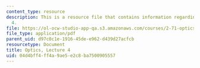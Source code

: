 ```yaml
---
content_type: resource
description: This is a resource file that contains information regarding optics lecture
  4.
file: https://ol-ocw-studio-app-qa.s3.amazonaws.com/courses/2-71-optics-spring-2014/04d4bff4ff4a9ae5e2c8ba7500905557_MIT2_71S14_lec4_notes.pdf
file_type: application/pdf
parent_uid: d97c0c1e-1916-45de-e962-d439d27acfcb
resourcetype: Document
title: Optics, Lecture 4
uid: 04d4bff4-ff4a-9ae5-e2c8-ba7500905557
---
```

